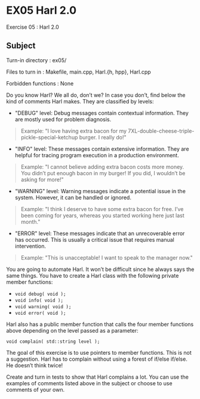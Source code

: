 # EX05 Harl 2.0

Exercise 05 : Harl 2.0

## Subject

Turn-in directory : ex05/

Files to turn in : Makefile, main.cpp, Harl.{h, hpp}, Harl.cpp

Forbidden functions : None

Do you know Harl? We all do, don’t we? In case you don’t, find below the kind of comments Harl makes. They are classified by levels:

* "DEBUG" level: Debug messages contain contextual information. They are mostly used for problem diagnosis.
> 
> Example: "I love having extra bacon for my 7XL-double-cheese-triple-pickle-special-ketchup burger. I really do!"

* "INFO" level: These messages contain extensive information. They are helpful for tracing program execution in a production environment.
> Example: "I cannot believe adding extra bacon costs more money. You didn’t put enough bacon in my burger! If you did, I wouldn’t be asking for more!"

* "WARNING" level: Warning messages indicate a potential issue in the system. However, it can be handled or ignored.
> Example: "I think I deserve to have some extra bacon for free. I’ve been coming for years, whereas you started working here just last month."

* "ERROR" level: These messages indicate that an unrecoverable error has occurred. This is usually a critical issue that requires manual intervention.
> Example: "This is unacceptable! I want to speak to the manager now."

You are going to automate Harl. It won’t be difficult since he always says the same things. You have to create a Harl class with the following private member functions:

* `void debug( void );`
* `void info( void );`
* `void warning( void );`
* `void error( void );`

Harl also has a public member function that calls the four member functions above depending on the level passed as a parameter:

`void complain( std::string level );`

The goal of this exercise is to use pointers to member functions. This is not a suggestion. Harl has to complain without using a forest of if/else if/else. He doesn’t think twice!

Create and turn in tests to show that Harl complains a lot. You can use the examples of comments listed above in the subject or choose to use comments of your own.
